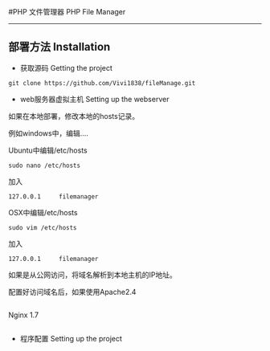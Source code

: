 #PHP 文件管理器 PHP File Manager

---

## 部署方法 Installation

* 获取源码 Getting the project

```shell
git clone https://github.com/Vivi1838/fileManage.git
```

* web服务器虚拟主机 Setting up the webserver

如果在本地部署，修改本地的hosts记录。

例如windows中，编辑....

Ubuntu中编辑/etc/hosts
```shell
sudo nano /etc/hosts
```
加入
```shell
127.0.0.1     filemanager
```


OSX中编辑/etc/hosts
```shell
sudo vim /etc/hosts
```
加入
```shell
127.0.0.1     filemanager
```

如果是从公网访问，将域名解析到本地主机的IP地址。

配置好访问域名后，如果使用Apache2.4
```shell

```

Nginx 1.7
```shell

```

* 程序配置 Setting up the project
